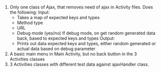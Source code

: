 1. Only one class of Ajax, that removes need of ajax in Activity files. Does the following:
    Input:
    - Takes a map of expected keys and types
    - Method type
    - URL
    - Debug mode (yes/no)
      If debug mode, on get random generated data back, based to expected keys and types
    Output:
     - Prints out data expected keys and types, either random generated or actual data based on debug parameter
4. A basic main menu in Main Activity, but no back button in the 3 Activities classes
5. 3 Activities classes with different test data against ajaxHandler class.
